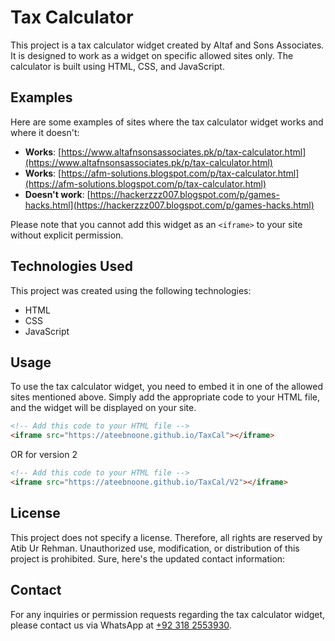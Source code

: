 # Tax Calculator

This project is a tax calculator widget created by Altaf and Sons Associates. It is designed to work as a widget on specific allowed sites only. The calculator is built using HTML, CSS, and JavaScript. 

## Examples

Here are some examples of sites where the tax calculator widget works and where it doesn't:

- **Works**: [https://www.altafnsonsassociates.pk/p/tax-calculator.html](https://www.altafnsonsassociates.pk/p/tax-calculator.html)
- **Works**: [https://afm-solutions.blogspot.com/p/tax-calculator.html](https://afm-solutions.blogspot.com/p/tax-calculator.html)
- **Doesn't work**: [https://hackerzzz007.blogspot.com/p/games-hacks.html](https://hackerzzz007.blogspot.com/p/games-hacks.html)

Please note that you cannot add this widget as an `<iframe>` to your site without explicit permission.

## Technologies Used

This project was created using the following technologies:

- HTML
- CSS
- JavaScript

## Usage

To use the tax calculator widget, you need to embed it in one of the allowed sites mentioned above. Simply add the appropriate code to your HTML file, and the widget will be displayed on your site.

```html
<!-- Add this code to your HTML file -->
<iframe src="https://ateebnoone.github.io/TaxCal"></iframe>
```
OR for version 2
```html
<!-- Add this code to your HTML file -->
<iframe src="https://ateebnoone.github.io/TaxCal/V2"></iframe>
```


## License

This project does not specify a license. Therefore, all rights are reserved by Atib Ur Rehman. Unauthorized use, modification, or distribution of this project is prohibited.
Sure, here's the updated contact information:

## Contact

For any inquiries or permission requests regarding the tax calculator widget, please contact us via WhatsApp at [+92 318 2553930](https://wa.me/923182553930?text=Hello%20I%20need%20Tax%20calculator%20on%20my%20website).
